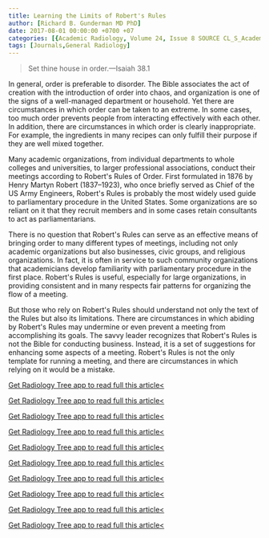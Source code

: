 ```yaml
---
title: Learning the Limits of Robert's Rules
author: [Richard B. Gunderman MD PhD]
date: 2017-08-01 00:00:00 +0700 +07
categories: [{Academic Radiology, Volume 24, Issue 8 SOURCE CL_S_AcademicRadiologyVolume24Issue8 1}]
tags: [Journals,General Radiology]
---
```

> Set thine house in order.—Isaiah 38.1

In general, order is preferable to disorder. The Bible associates the act of creation with the introduction of order into chaos, and organization is one of the signs of a well-managed department or household. Yet there are circumstances in which order can be taken to an extreme. In some cases, too much order prevents people from interacting effectively with each other. In addition, there are circumstances in which order is clearly inappropriate. For example, the ingredients in many recipes can only fulfill their purpose if they are well mixed together.

Many academic organizations, from individual departments to whole colleges and universities, to larger professional associations, conduct their meetings according to Robert's Rules of Order. First formulated in 1876 by Henry Martyn Robert (1837–1923), who once briefly served as Chief of the US Army Engineers, Robert's Rules is probably the most widely used guide to parliamentary procedure in the United States. Some organizations are so reliant on it that they recruit members and in some cases retain consultants to act as parliamentarians.

There is no question that Robert's Rules can serve as an effective means of bringing order to many different types of meetings, including not only academic organizations but also businesses, civic groups, and religious organizations. In fact, it is often in service to such community organizations that academicians develop familiarity with parliamentary procedure in the first place. Robert's Rules is useful, especially for large organizations, in providing consistent and in many respects fair patterns for organizing the flow of a meeting.

But those who rely on Robert's Rules should understand not only the text of the Rules but also its limitations. There are circumstances in which abiding by Robert's Rules may undermine or even prevent a meeting from accomplishing its goals. The savvy leader recognizes that Robert's Rules is not the Bible for conducting business. Instead, it is a set of suggestions for enhancing some aspects of a meeting. Robert's Rules is not the only template for running a meeting, and there are circumstances in which relying on it would be a mistake.

[Get Radiology Tree app to read full this article<](https://clinicalpub.com/app)

[Get Radiology Tree app to read full this article<](https://clinicalpub.com/app)

[Get Radiology Tree app to read full this article<](https://clinicalpub.com/app)

[Get Radiology Tree app to read full this article<](https://clinicalpub.com/app)

[Get Radiology Tree app to read full this article<](https://clinicalpub.com/app)

[Get Radiology Tree app to read full this article<](https://clinicalpub.com/app)

[Get Radiology Tree app to read full this article<](https://clinicalpub.com/app)

[Get Radiology Tree app to read full this article<](https://clinicalpub.com/app)

[Get Radiology Tree app to read full this article<](https://clinicalpub.com/app)

[Get Radiology Tree app to read full this article<](https://clinicalpub.com/app)